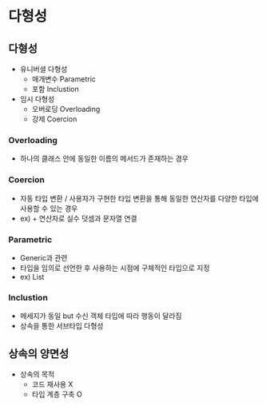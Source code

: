 # 다형성

## 다형성
- 유니버셜 다형성
  - 매개변수 Parametric
  - 포함 Inclustion
- 임시 다형성
  - 오버로딩 Overloading
  - 강제 Coercion

### Overloading
- 하나의 클래스 안에 동일한 이름의 메서드가 존재하는 경우

### Coercion
- 자동 타입 변환 / 사용자가 구현한 타입 변환을 통해 동일한 연산자를 다양한 타입에 사용할 수 있는 경우
- ex) + 연산자로 실수 덧셈과 문자열 연결

### Parametric
- Generic과 관련
- 타입을 임의로 선언한 후 사용하는 시점에 구체적인 타입으로 지정
- ex) List<T>

### Inclustion
- 메세지가 동일 but 수신 객체 타입에 따라 행동이 달라짐
- 상속을 통한 서브타입 다형성

## 상속의 양면성

- 상속의 목적
  - 코드 재사용 X
  - 타입 계층 구축 O

